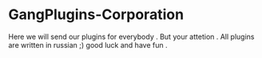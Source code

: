 # GangPlugins-Corporation
Here we will send our plugins for everybody . But your attetion . All plugins are written in russian ;) good luck and have fun .
